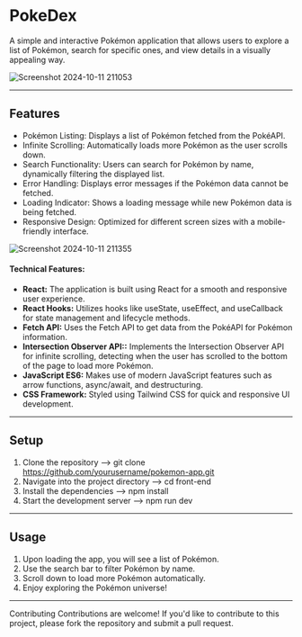 PokeDex
============
A simple and interactive Pokémon application that allows users to explore a list of Pokémon, search for specific ones, and view details in a visually appealing way.

![Screenshot 2024-10-11 211053](https://github.com/user-attachments/assets/62650efe-c8b0-4a76-a696-7f3b6613d513)

---

## Features
- Pokémon Listing: Displays a list of Pokémon fetched from the PokéAPI.
- Infinite Scrolling: Automatically loads more Pokémon as the user scrolls down.
- Search Functionality: Users can search for Pokémon by name, dynamically filtering the displayed list.
- Error Handling: Displays error messages if the Pokémon data cannot be fetched.
- Loading Indicator: Shows a loading message while new Pokémon data is being fetched.
- Responsive Design: Optimized for different screen sizes with a mobile-friendly interface.

![Screenshot 2024-10-11 211355](https://github.com/user-attachments/assets/a1f7bc35-6e52-488f-8ab4-336073a10d4e)

#### Technical Features:
- **React:** The application is built using React for a smooth and responsive user experience.
- **React Hooks:** Utilizes hooks like useState, useEffect, and useCallback for state management and lifecycle methods.
- **Fetch API:** Uses the Fetch API to get data from the PokéAPI for Pokémon information.
- **Intersection Observer API::** Implements the Intersection Observer API for infinite scrolling, detecting when the user has scrolled to the bottom of the page to load more Pokémon.
- **JavaScript ES6:** Makes use of modern JavaScript features such as arrow functions, async/await, and destructuring.
- **CSS Framework:** Styled using Tailwind CSS for quick and responsive UI development.

---

## Setup
1. Clone the repository --> git clone [https://github.com/yourusername/pokemon-app.git ](https://github.com/CoderSoumya007/Pokemon-App.git) 
2. Navigate into the project directory --> cd front-end  
3. Install the dependencies --> npm install  
4. Start the development server --> npm run dev  

---

## Usage
1. Upon loading the app, you will see a list of Pokémon.  
2. Use the search bar to filter Pokémon by name.  
3. Scroll down to load more Pokémon automatically.  
4. Enjoy exploring the Pokémon universe!  
---

Contributing
Contributions are welcome! If you'd like to contribute to this project, please fork the repository and submit a pull request.

